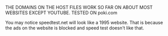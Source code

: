 THE DOMAINS ON THE HOST FILES WORK SO FAR ON ABOUT MOST WEBSITES EXCEPT YOUTUBE. TESTED ON poki.com

You may notice speedtest.net will look like a 1995 website. That is because the ads on the website is blocked and speed test doesn't like that.
